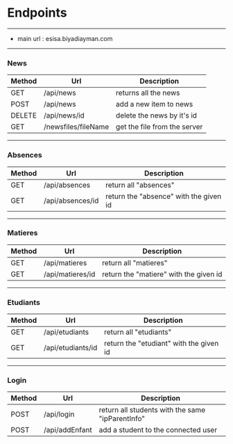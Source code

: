 # Endpoints
 ***
 - main url : esisa.biyadiayman.com
---
### News

|Method|Url|Description|
|-----|-----|-----|
 GET | /api/news | returns all the news|
 POST | /api/news | add a new item to news|
 DELETE | /api/news/id | delete the news by it's id|
 GET | /newsfiles/fileName | get the file from the server |
---
### Absences

|Method|Url|Description|
|-----|-----|-----|
| GET | /api/absences | return all "absences" |
| GET | /api/absences/id | return the "absence" with the given id |
---
### Matieres

|Method|Url|Description|
|-----|-----|-----|
| GET | /api/matieres | return all "matieres" |
| GET | /api/matieres/id | return the "matiere" with the given id |
---
### Etudiants

|Method|Url|Description|
|-----|-----|-----|
| GET | /api/etudiants | return all "etudiants" |
| GET | /api/etudiants/id | return the "etudiant" with the given id |

---
### Login

|Method|Url|Description|
|-----|-----|-----|
| POST | /api/login | return all students with the same "ipParentInfo" |
| POST | /api/addEnfant | add a student to the connected user |